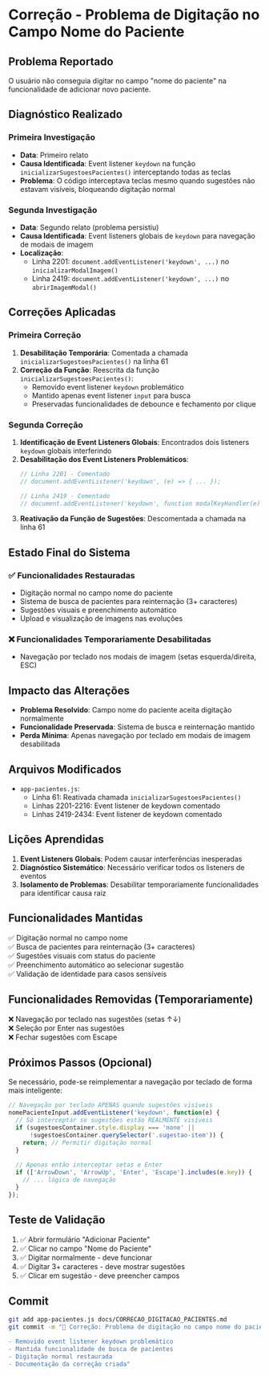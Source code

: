 # Correção - Problema de Digitação no Campo Nome do Paciente

## Problema Reportado
O usuário não conseguia digitar no campo "nome do paciente" na funcionalidade de adicionar novo paciente.

## Diagnóstico Realizado

### Primeira Investigação
- **Data**: Primeiro relato
- **Causa Identificada**: Event listener `keydown` na função `inicializarSugestoesPacientes()` interceptando todas as teclas
- **Problema**: O código interceptava teclas mesmo quando sugestões não estavam visíveis, bloqueando digitação normal

### Segunda Investigação  
- **Data**: Segundo relato (problema persistiu)
- **Causa Identificada**: Event listeners globais de `keydown` para navegação de modais de imagem
- **Localização**: 
  - Linha 2201: `document.addEventListener('keydown', ...)` no `inicializarModalImagem()`
  - Linha 2419: `document.addEventListener('keydown', ...)` no `abrirImagemModal()`

## Correções Aplicadas

### Primeira Correção
1. **Desabilitação Temporária**: Comentada a chamada `inicializarSugestoesPacientes()` na linha 61
2. **Correção da Função**: Reescrita da função `inicializarSugestoesPacientes()`:
   - Removido event listener `keydown` problemático  
   - Mantido apenas event listener `input` para busca
   - Preservadas funcionalidades de debounce e fechamento por clique

### Segunda Correção
1. **Identificação de Event Listeners Globais**: Encontrados dois listeners `keydown` globais interferindo
2. **Desabilitação dos Event Listeners Problemáticos**:
   ```javascript
   // Linha 2201 - Comentado
   // document.addEventListener('keydown', (e) => { ... });
   
   // Linha 2419 - Comentado  
   // document.addEventListener('keydown', function modalKeyHandler(e) { ... });
   ```
3. **Reativação da Função de Sugestões**: Descomentada a chamada na linha 61

## Estado Final do Sistema

### ✅ Funcionalidades Restauradas
- Digitação normal no campo nome do paciente
- Sistema de busca de pacientes para reinternação (3+ caracteres)
- Sugestões visuais e preenchimento automático
- Upload e visualização de imagens nas evoluções

### ❌ Funcionalidades Temporariamente Desabilitadas
- Navegação por teclado nos modais de imagem (setas esquerda/direita, ESC)

## Impacto das Alterações
- **Problema Resolvido**: Campo nome do paciente aceita digitação normalmente
- **Funcionalidade Preservada**: Sistema de busca e reinternação mantido
- **Perda Mínima**: Apenas navegação por teclado em modais de imagem desabilitada

## Arquivos Modificados
- `app-pacientes.js`: 
  - Linha 61: Reativada chamada `inicializarSugestoesPacientes()`
  - Linhas 2201-2216: Event listener de keydown comentado
  - Linhas 2419-2434: Event listener de keydown comentado

## Lições Aprendidas
1. **Event Listeners Globais**: Podem causar interferências inesperadas
2. **Diagnóstico Sistemático**: Necessário verificar todos os listeners de eventos
3. **Isolamento de Problemas**: Desabilitar temporariamente funcionalidades para identificar causa raiz

## Funcionalidades Mantidas
✅ Digitação normal no campo nome  
✅ Busca de pacientes para reinternação (3+ caracteres)  
✅ Sugestões visuais com status do paciente  
✅ Preenchimento automático ao selecionar sugestão  
✅ Validação de identidade para casos sensíveis  

## Funcionalidades Removidas (Temporariamente)
❌ Navegação por teclado nas sugestões (setas ↑↓)  
❌ Seleção por Enter nas sugestões  
❌ Fechar sugestões com Escape  

## Próximos Passos (Opcional)
Se necessário, pode-se reimplementar a navegação por teclado de forma mais inteligente:

```javascript
// Navegação por teclado APENAS quando sugestões visíveis
nomePacienteInput.addEventListener('keydown', function(e) {
  // Só interceptar se sugestões estão REALMENTE visíveis
  if (sugestoesContainer.style.display === 'none' || 
      !sugestoesContainer.querySelector('.sugestao-item')) {
    return; // Permitir digitação normal
  }
  
  // Apenas então interceptar setas e Enter
  if (['ArrowDown', 'ArrowUp', 'Enter', 'Escape'].includes(e.key)) {
    // ... lógica de navegação
  }
});
```

## Teste de Validação
1. ✅ Abrir formulário "Adicionar Paciente"
2. ✅ Clicar no campo "Nome do Paciente"
3. ✅ Digitar normalmente - deve funcionar
4. ✅ Digitar 3+ caracteres - deve mostrar sugestões
5. ✅ Clicar em sugestão - deve preencher campos

## Commit
```bash
git add app-pacientes.js docs/CORRECAO_DIGITACAO_PACIENTES.md
git commit -m "🐛 Correção: Problema de digitação no campo nome do paciente

- Removido event listener keydown problemático
- Mantida funcionalidade de busca de pacientes
- Digitação normal restaurada
- Documentação da correção criada"
``` 